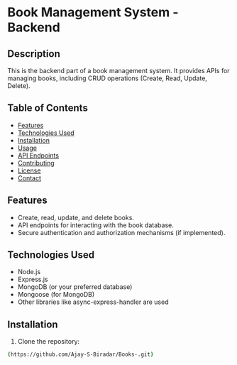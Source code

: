 # Book Management System - Backend

## Description

This is the backend part of a book management system. It provides APIs for managing books, including CRUD operations (Create, Read, Update, Delete).

## Table of Contents

- [Features](#features)
- [Technologies Used](#technologies-used)
- [Installation](#installation)
- [Usage](#usage)
- [API Endpoints](#api-endpoints)
- [Contributing](#contributing)
- [License](#license)
- [Contact](#contact)

## Features

- Create, read, update, and delete books.
- API endpoints for interacting with the book database.
- Secure authentication and authorization mechanisms (if implemented).

## Technologies Used

- Node.js
- Express.js
- MongoDB (or your preferred database)
- Mongoose (for MongoDB)
- Other libraries like async-express-handler are used

## Installation

1. Clone the repository:

```bash
(https://github.com/Ajay-S-Biradar/Books-.git)
